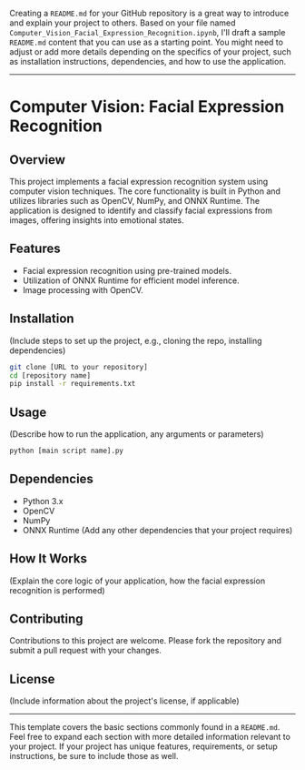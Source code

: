 Creating a `README.md` for your GitHub repository is a great way to introduce and explain your project to others. Based on your file named `Computer_Vision_Facial_Expression_Recognition.ipynb`, I'll draft a sample `README.md` content that you can use as a starting point. You might need to adjust or add more details depending on the specifics of your project, such as installation instructions, dependencies, and how to use the application.

---

# Computer Vision: Facial Expression Recognition

## Overview
This project implements a facial expression recognition system using computer vision techniques. The core functionality is built in Python and utilizes libraries such as OpenCV, NumPy, and ONNX Runtime. The application is designed to identify and classify facial expressions from images, offering insights into emotional states.

## Features
- Facial expression recognition using pre-trained models.
- Utilization of ONNX Runtime for efficient model inference.
- Image processing with OpenCV.

## Installation
(Include steps to set up the project, e.g., cloning the repo, installing dependencies)

```bash
git clone [URL to your repository]
cd [repository name]
pip install -r requirements.txt
```

## Usage
(Describe how to run the application, any arguments or parameters)

```bash
python [main script name].py
```

## Dependencies
- Python 3.x
- OpenCV
- NumPy
- ONNX Runtime
(Add any other dependencies that your project requires)

## How It Works
(Explain the core logic of your application, how the facial expression recognition is performed)

## Contributing
Contributions to this project are welcome. Please fork the repository and submit a pull request with your changes.

## License
(Include information about the project's license, if applicable)

---

This template covers the basic sections commonly found in a `README.md`. Feel free to expand each section with more detailed information relevant to your project. If your project has unique features, requirements, or setup instructions, be sure to include those as well.
